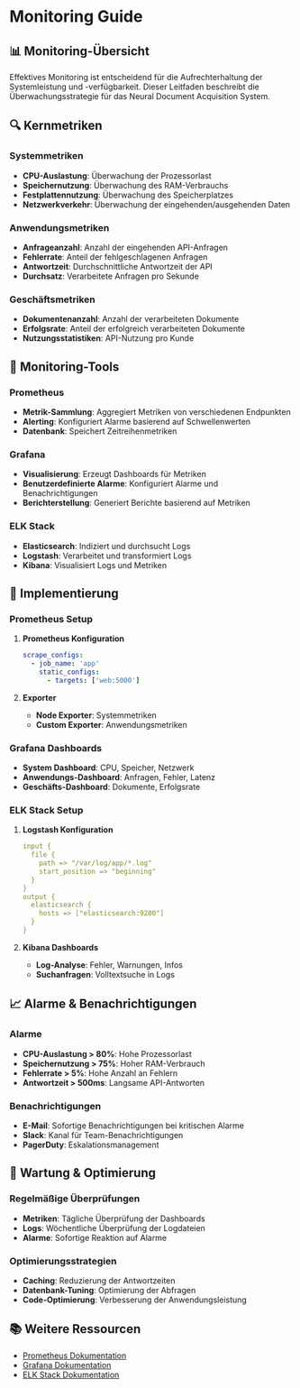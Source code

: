 # Monitoring Guide

## 📊 Monitoring-Übersicht

Effektives Monitoring ist entscheidend für die Aufrechterhaltung der Systemleistung und -verfügbarkeit. Dieser Leitfaden beschreibt die Überwachungsstrategie für das Neural Document Acquisition System.

## 🔍 Kernmetriken

### Systemmetriken
- **CPU-Auslastung**: Überwachung der Prozessorlast
- **Speichernutzung**: Überwachung des RAM-Verbrauchs
- **Festplattennutzung**: Überwachung des Speicherplatzes
- **Netzwerkverkehr**: Überwachung der eingehenden/ausgehenden Daten

### Anwendungsmetriken
- **Anfrageanzahl**: Anzahl der eingehenden API-Anfragen
- **Fehlerrate**: Anteil der fehlgeschlagenen Anfragen
- **Antwortzeit**: Durchschnittliche Antwortzeit der API
- **Durchsatz**: Verarbeitete Anfragen pro Sekunde

### Geschäftsmetriken
- **Dokumentenanzahl**: Anzahl der verarbeiteten Dokumente
- **Erfolgsrate**: Anteil der erfolgreich verarbeiteten Dokumente
- **Nutzungsstatistiken**: API-Nutzung pro Kunde

## 🔄 Monitoring-Tools

### Prometheus
- **Metrik-Sammlung**: Aggregiert Metriken von verschiedenen Endpunkten
- **Alerting**: Konfiguriert Alarme basierend auf Schwellenwerten
- **Datenbank**: Speichert Zeitreihenmetriken

### Grafana
- **Visualisierung**: Erzeugt Dashboards für Metriken
- **Benutzerdefinierte Alarme**: Konfiguriert Alarme und Benachrichtigungen
- **Berichterstellung**: Generiert Berichte basierend auf Metriken

### ELK Stack
- **Elasticsearch**: Indiziert und durchsucht Logs
- **Logstash**: Verarbeitet und transformiert Logs
- **Kibana**: Visualisiert Logs und Metriken

## 🔧 Implementierung

### Prometheus Setup
1. **Prometheus Konfiguration**
   ```yaml
   scrape_configs:
     - job_name: 'app'
       static_configs:
         - targets: ['web:5000']
   ```

2. **Exporter**
   - **Node Exporter**: Systemmetriken
   - **Custom Exporter**: Anwendungsmetriken

### Grafana Dashboards
- **System Dashboard**: CPU, Speicher, Netzwerk
- **Anwendungs-Dashboard**: Anfragen, Fehler, Latenz
- **Geschäfts-Dashboard**: Dokumente, Erfolgsrate

### ELK Stack Setup
1. **Logstash Konfiguration**
   ```yaml
   input {
     file {
       path => "/var/log/app/*.log"
       start_position => "beginning"
     }
   }
   output {
     elasticsearch {
       hosts => ["elasticsearch:9200"]
     }
   }
   ```

2. **Kibana Dashboards**
   - **Log-Analyse**: Fehler, Warnungen, Infos
   - **Suchanfragen**: Volltextsuche in Logs

## 📈 Alarme & Benachrichtigungen

### Alarme
- **CPU-Auslastung > 80%**: Hohe Prozessorlast
- **Speichernutzung > 75%**: Hoher RAM-Verbrauch
- **Fehlerrate > 5%**: Hohe Anzahl an Fehlern
- **Antwortzeit > 500ms**: Langsame API-Antworten

### Benachrichtigungen
- **E-Mail**: Sofortige Benachrichtigungen bei kritischen Alarme
- **Slack**: Kanal für Team-Benachrichtigungen
- **PagerDuty**: Eskalationsmanagement

## 🔄 Wartung & Optimierung

### Regelmäßige Überprüfungen
- **Metriken**: Tägliche Überprüfung der Dashboards
- **Logs**: Wöchentliche Überprüfung der Logdateien
- **Alarme**: Sofortige Reaktion auf Alarme

### Optimierungsstrategien
- **Caching**: Reduzierung der Antwortzeiten
- **Datenbank-Tuning**: Optimierung der Abfragen
- **Code-Optimierung**: Verbesserung der Anwendungsleistung

## 📚 Weitere Ressourcen

- [Prometheus Dokumentation](https://prometheus.io/docs/)
- [Grafana Dokumentation](https://grafana.com/docs/)
- [ELK Stack Dokumentation](https://www.elastic.co/what-is/elk-stack) 